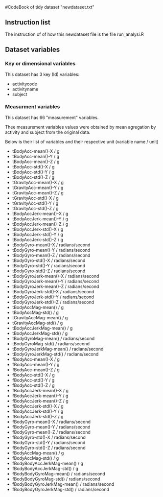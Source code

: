 #CodeBook of tidy dataset "newdataset.txt"

## Instruction list
The instruction of of how this newdataset file is the file run_analysi.R

## Dataset variables

### Key or dimensional variables

This dataset has 3 key (Id) variables:

* activitycode
* activityname
* subject

### Measurment variables

This dataset has 66 "measurement" variables. 

Thee measurement variables values were obtained by mean agregation by activity and subject from the original data.

Below is their list of variables and their respective unit (variable name / unit)

*  tBodyAcc-mean()-X  /  g
*  tBodyAcc-mean()-Y  /  g
*  tBodyAcc-mean()-Z  /  g
*  tBodyAcc-std()-X  /  g
*  tBodyAcc-std()-Y  /  g
*  tBodyAcc-std()-Z  /  g
*  tGravityAcc-mean()-X  /  g
*  tGravityAcc-mean()-Y  /  g
*  tGravityAcc-mean()-Z  /  g
*  tGravityAcc-std()-X  /  g
*  tGravityAcc-std()-Y  /  g
*  tGravityAcc-std()-Z  /  g
*  tBodyAccJerk-mean()-X  /  g
*  tBodyAccJerk-mean()-Y  /  g
*  tBodyAccJerk-mean()-Z  /  g
*  tBodyAccJerk-std()-X  /  g
*  tBodyAccJerk-std()-Y  /  g
*  tBodyAccJerk-std()-Z  /  g
*  tBodyGyro-mean()-X  /  radians/second
*  tBodyGyro-mean()-Y  /  radians/second
*  tBodyGyro-mean()-Z  /  radians/second
*  tBodyGyro-std()-X  /  radians/second
*  tBodyGyro-std()-Y  /  radians/second
*  tBodyGyro-std()-Z  /  radians/second
*  tBodyGyroJerk-mean()-X  /  radians/second
*  tBodyGyroJerk-mean()-Y  /  radians/second
*  tBodyGyroJerk-mean()-Z  /  radians/second
*  tBodyGyroJerk-std()-X  /  radians/second
*  tBodyGyroJerk-std()-Y  /  radians/second
*  tBodyGyroJerk-std()-Z  /  radians/second
*  tBodyAccMag-mean()  /  g
*  tBodyAccMag-std()  /  g
*  tGravityAccMag-mean()  /  g
*  tGravityAccMag-std()  /  g
*  tBodyAccJerkMag-mean()  /  g
*  tBodyAccJerkMag-std()  /  g
*  tBodyGyroMag-mean()  /  radians/second
*  tBodyGyroMag-std()  /  radians/second
*  tBodyGyroJerkMag-mean()  /  radians/second
*  tBodyGyroJerkMag-std()  /  radians/second
*  fBodyAcc-mean()-X  /  g
*  fBodyAcc-mean()-Y  /  g
*  fBodyAcc-mean()-Z  /  g
*  fBodyAcc-std()-X  /  g
*  fBodyAcc-std()-Y  /  g
*  fBodyAcc-std()-Z  /  g
*  fBodyAccJerk-mean()-X  /  g
*  fBodyAccJerk-mean()-Y  /  g
*  fBodyAccJerk-mean()-Z  /  g
*  fBodyAccJerk-std()-X  /  g
*  fBodyAccJerk-std()-Y  /  g
*  fBodyAccJerk-std()-Z  /  g
*  fBodyGyro-mean()-X  /  radians/second
*  fBodyGyro-mean()-Y  /  radians/second
*  fBodyGyro-mean()-Z  /  radians/second
*  fBodyGyro-std()-X  /  radians/second
*  fBodyGyro-std()-Y  /  radians/second
*  fBodyGyro-std()-Z  /  radians/second
*  fBodyAccMag-mean()  /  g
*  fBodyAccMag-std()  /  g
*  fBodyBodyAccJerkMag-mean()  /  g
*  fBodyBodyAccJerkMag-std()  /  g
*  fBodyBodyGyroMag-mean()  /  radians/second
*  fBodyBodyGyroMag-std()  /  radians/second
*  fBodyBodyGyroJerkMag-mean()  /  radians/second
*  fBodyBodyGyroJerkMag-std()  /  radians/second
